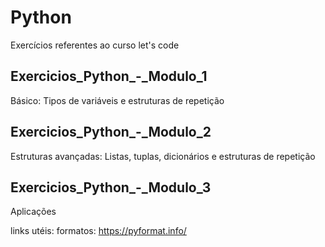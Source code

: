 # Python

Exercícios referentes ao curso let's code

## Exercicios_Python_-_Modulo_1
  Básico: Tipos de variáveis e estruturas de repetição

## Exercicios_Python_-_Modulo_2
  Estruturas avançadas: Listas, tuplas, dicionários e estruturas de repetição

## Exercicios_Python_-_Modulo_3
  Aplicações

links utéis:
formatos: https://pyformat.info/
